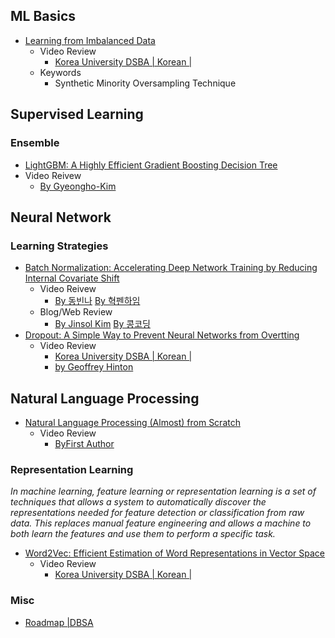 ## ML Basics
* [Learning from Imbalanced Data](https://www.ele.uri.edu/faculty/he/PDFfiles/ImbalancedLearning.pdf)
  * Video Review
    * [Korea University DSBA | Korean | ](https://www.youtube.com/watch?v=kkJirPwScQQ) 
  * Keywords 
    * Synthetic Minority Oversampling Technique
## Supervised Learning
### Ensemble
* [LightGBM: A Highly Efficient Gradient Boosting Decision Tree](https://papers.nips.cc/paper/6907-lightgbm-a-highly-efficient-gradient-boosting-decision-tree.pdf) 
* Video Reivew
  * [By Gyeongho-Kim](https://www.youtube.com/watch?v=RP6c7EXvwPs) 

## Neural Network

### Learning Strategies
* [Batch Normalization: Accelerating Deep Network Training by Reducing Internal Covariate Shift](https://arxiv.org/pdf/1502.03167.pdf)
  * Video Reivew
    * [By 동빈나](https://www.youtube.com/watch?v=58fuWVu5DVU) [By 혁펜하임](https://www.youtube.com/watch?v=m61OSJfxL0U&) 
  * Blog/Web Review
    * [By Jinsol Kim](https://gaussian37.github.io/dl-concept-batchnorm/) [By 콩코딩](https://blog.naver.com/ghdals6864/222446099660)
* [Dropout: A Simple Way to Prevent Neural Networks from Overtting](https://jmlr.org/papers/volume15/srivastava14a.old/srivastava14a.pdf)
  * Video Review
    * [Korea University DSBA | Korean | ](https://www.youtube.com/watch?v=czSKnb4nDu8&t=51s) 
    * [by Geoffrey Hinton](https://www.youtube.com/watch?v=kAwF--GJ-ek)

## Natural Language Processing
* [Natural Language Processing (Almost) from Scratch](https://www.jmlr.org/papers/volume12/collobert11a/collobert11a.pdf)
  * Video Review
    * [ByFirst Author](https://www.youtube.com/watch?v=gskjZ90ma94)  
### Representation Learning
*In machine learning, feature learning or representation learning is a set of techniques that allows a system to automatically discover the representations needed for feature detection or classification from raw data. This replaces manual feature engineering and allows a machine to both learn the features and use them to perform a specific task.*
* [Word2Vec: Efficient Estimation of Word Representations in Vector Space](https://arxiv.org/abs/1301.3781)
  * Video Review
    * [Korea University DSBA | Korean | ](https://www.youtube.com/watch?v=sidPSG-EVDo) 
### Misc
* [Roadmap |DBSA](https://jjerry-k.github.io/blog/paper_roadmap/#paper-reading-roadmap)

